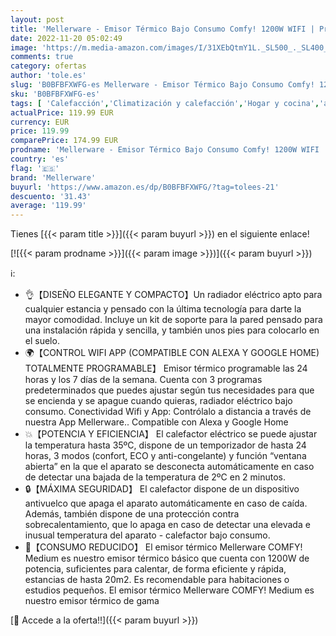 ```yaml
---
layout: post
title: 'Mellerware - Emisor Térmico Bajo Consumo Comfy! 1200W WIFI | Programable 3 Modos +Temp. Ajustable + Función Ventana Abierta | Temporizador | Radiador Eléctrico Potente |20m2| Google Home Alexa |Medium'
date: 2022-11-20 05:02:49
image: 'https://m.media-amazon.com/images/I/31XEbQtmY1L._SL500_._SL400_.jpg'
comments: true
category: ofertas
author: 'tole.es'
slug: 'B0BFBFXWFG-es Mellerware - Emisor Térmico Bajo Consumo Comfy! 1200W WIFI...'
sku: 'B0BFBFXWFG-es'
tags: [ 'Calefacción','Climatización y calefacción','Hogar y cocina','alexa','google','home','mellerware','🇪🇸', ]
actualPrice: 119.99 EUR
currency: EUR
price: 119.99
comparePrice: 174.99 EUR
prodname: 'Mellerware - Emisor Térmico Bajo Consumo Comfy! 1200W WIFI | Programable 3 Modos +Temp. Ajustable + Función Ventana Abierta | Temporizador | Radiador Eléctrico Potente |20m2| Google Home Alexa |Medium'
country: 'es'
flag: '🇪🇸'
brand: 'Mellerware'
buyurl: 'https://www.amazon.es/dp/B0BFBFXWFG/?tag=tolees-21'
descuento: '31.43'
average: '119.99'
---
```


Tienes [{{< param title >}}]({{< param buyurl >}}) en el siguiente enlace!

[![{{< param prodname >}}]({{< param image >}})]({{< param buyurl >}})

ℹ️:

- 👌【DISEÑO ELEGANTE Y COMPACTO】Un radiador eléctrico apto para cualquier estancia y pensado con la última tecnología para darte la mayor comodidad. Incluye un kit de soporte para la pared pensado para una instalación rápida y sencilla, y también unos pies para colocarlo en el suelo.
- 🌍【CONTROL WIFI APP (COMPATIBLE CON ALEXA Y GOOGLE HOME) TOTALMENTE PROGRAMABLE】 Emisor térmico programable las 24 horas y los 7 días de la semana. Cuenta con 3 programas predeterminados que puedes ajustar según tus necesidades para que se encienda y se apague cuando quieras, radiador eléctrico bajo consumo. Conectividad Wifi y App: Contrólalo a distancia a través de nuestra App Mellerware.. Compatible con Alexa y Google Home
- 💥【POTENCIA Y EFICIENCIA】 El calefactor eléctrico se puede ajustar la temperatura hasta 35ºC, dispone de un temporizador de hasta 24 horas, 3 modos (confort, ECO y anti-congelante) y función “ventana abierta” en la que el aparato se desconecta automáticamente en caso de detectar una bajada de la temperatura de 2ºC en 2 minutos.
- 🔒【MÁXIMA SEGURIDAD】 El calefactor dispone de un dispositivo antivuelco que apaga el aparato automáticamente en caso de caída. Además, también dispone de una protección contra sobrecalentamiento, que lo apaga en caso de detectar una elevada e inusual temperatura del aparato - calefactor bajo consumo.
- 🍃【CONSUMO REDUCIDO】 El emisor térmico Mellerware COMFY! Medium es nuestro emisor térmico básico que cuenta con 1200W de potencia, suficientes para calentar, de forma eficiente y rápida, estancias de hasta 20m2. Es recomendable para habitaciones o estudios pequeños. El emisor térmico Mellerware COMFY! Medium es nuestro emisor térmico de gama

[🛒 Accede a la oferta!!]({{< param buyurl >}})
